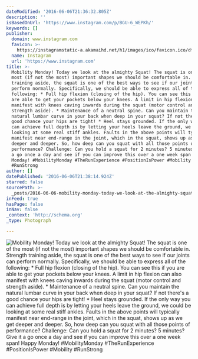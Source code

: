 ```yaml
---
dateModified: '2016-06-06T21:36:32.805Z'
description: ''
isBasedOnUrl: 'https://www.instagram.com/p/BGU-6_WEPKh/'
keywords: []
publisher:
  domain: www.instagram.com
  favicon: >-
    https://instagramstatic-a.akamaihd.net/h1/images/ico/favicon.ico/dfa85bb1fd63.ico
  name: Instagram
  url: 'https://www.instagram.com'
title: >-
  Mobility Monday! Today we look at the almighty Squat! The squat is one of the
  most (if not the most) important shapes we should be comfortable in. Strength
  training aside, the squat is one of the best ways to see if our joints can
  perform normally. Specifically, we should be able to express all of the
  following: * Full hip flexion (closing of the hip). You can see this if you
  are able to get your pockets below your knees. A limit in hip flexion can also
  manifest with knees caving inwards during the squat (motor control and
  strength aside). * Maintenance of a neutral spine. Can you maintain the
  natural lumbar curve in your back when deep in your squat? If not there's a
  good chance your hips are tight! * Heel stays grounded. If the only way you
  can achieve full depth is by letting your heels leave the ground, we could be
  looking at some real stiff ankles. Faults in the above points will typically
  manifest near end-range in the joint, which in the squat, shows up as we get
  deeper and deeper. So, how deep can you squat with all those points of
  performance? Challenge: Can you hold a squat for 2 minutes? 5 minutes? Give it
  a go once a day and see if you can improve this over a one week span! Happy
  Monday! #MobilityMonday #TheRunExperience #PositionIsPower #Mobility
  #RunStrong
author: []
datePublished: '2016-06-06T21:38:14.924Z'
starred: false
sourcePath: >-
  _posts/2016-06-06-mobility-monday-today-we-look-at-the-almighty-squat-the-sq.md
inFeed: true
hasPage: false
inNav: false
_context: 'http://schema.org'
_type: Photograph

---
```

![Mobility Monday! Today we look at the almighty Squat! The squat is one of the most (if not the most) important shapes we should be comfortable in. Strength training aside, the squat is one of the best ways to see if our joints can perform normally. Specifically, we should be able to express all of the following: * Full hip flexion (closing of the hip). You can see this if you are able to get your pockets below your knees. A limit in hip flexion can also manifest with knees caving inwards during the squat (motor control and strength aside). * Maintenance of a neutral spine. Can you maintain the natural lumbar curve in your back when deep in your squat? If not there's a good chance your hips are tight! * Heel stays grounded. If the only way you can achieve full depth is by letting your heels leave the ground, we could be looking at some real stiff ankles. Faults in the above points will typically manifest near end-range in the joint, which in the squat, shows up as we get deeper and deeper. So, how deep can you squat with all those points of performance? Challenge: Can you hold a squat for 2 minutes? 5 minutes? Give it a go once a day and see if you can improve this over a one week span! Happy Monday! #MobilityMonday #TheRunExperience #PositionIsPower #Mobility #RunStrong](https://scontent.cdninstagram.com/t51.2885-15/s640x640/sh0.08/e35/13395010_887120691398586_323964320_n.jpg?ig_cache_key=MTI2NjkxNDEyNzgyNzIzNTQ4OQ%3D%3D.2)